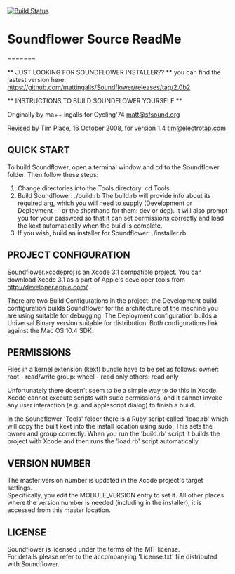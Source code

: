 [![Build Status](https://travis-ci.org/InfInt/Soundflower.svg?branch=master)](https://travis-ci.org/InfInt/Soundflower)

# Soundflower Source ReadMe
=======

** JUST LOOKING FOR SOUNDFLOWER INSTALLER?? **
you can find the lastest version here: https://github.com/mattingalls/Soundflower/releases/tag/2.0b2






** INSTRUCTIONS TO BUILD SOUNDFLOWER YOURSELF **

Originally by ma++ ingalls for Cycling'74
matt@sfsound.org

Revised by Tim Place, 16 October 2008, for version 1.4 
tim@electrotap.com



## QUICK START

To build Soundflower, open a terminal window and cd to the Soundflower folder.  Then follow these steps:

1. Change directories into the Tools directory:
	cd Tools
2. Build Soundflower:
	./build.rb
The build.rb will provide info about its required arg, which you will need to supply 
	(Development or Deployment -- or the shorthand for them: dev or dep).
	It will also prompt you for your password so that it can set permissions correctly 
	and load the kext automatically when the build is complete.
3. If you wish, build an installer for Soundflower:
	./installer.rb

## PROJECT CONFIGURATION

Soundflower.xcodeproj is an Xcode 3.1 compatible project.  You can download Xcode 3.1 as a part of Apple's developer tools from http://developer.apple.com/ .

There are two Build Configurations in the project: the Development build configuration builds Soundflower for the architecture of the machine you are using suitable for debugging. The Deployment configuration builds a Universal Binary version suitable for distribution.  Both configurations link against the Mac OS 10.4 SDK.

## PERMISSIONS

Files in a kernel extension (kext) bundle have to be set as follows:
	owner: root - read/write
	group: wheel - read only
	others: read only

Unfortunately there doesn't seem to be a simple way to do this in Xcode.  Xcode cannot execute scripts with sudo permissions, and it cannot invoke any user interaction (e.g. and applescript dialog) to finish a build.  

In the Soundflower 'Tools' folder there is a Ruby script called 'load.rb' which will copy the built kext into the install location using sudo.  This sets the owner and group correctly.  When you run the 'build.rb' script it builds the project with Xcode and then runs the 'load.rb' script automatically.

## VERSION NUMBER

The master version number is updated in the Xcode project's target settings.  
Specifically, you edit the MODULE_VERSION entry to set it.  All other places where the version number is needed (including in the installer), it is accessed from this master location.

## LICENSE

Soundflower is licensed under the terms of the MIT license.  
For details please refer to the accompanying 'License.txt' file distributed with Soundflower.

